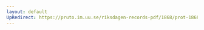 ```yaml
---
layout: default
UpRedirect: https://pruto.im.uu.se/riksdagen-records-pdf/1868/prot-1868--ak--408.pdf
---
```


